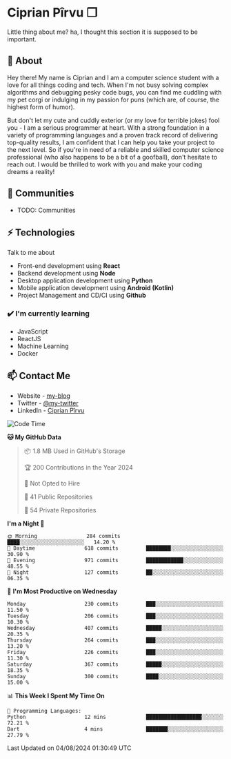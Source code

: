 # Ciprian Pîrvu ❐

Little thing about me? ha, I thought this section it is supposed to be important.

## 🧐 About

Hey there! My name is Ciprian and I am a computer science student with a love for all things coding and tech. When I'm not busy solving complex algorithms and debugging pesky code bugs, you can find me cuddling with my pet corgi or indulging in my passion for puns (which are, of course, the highest form of humor).

But don't let my cute and cuddly exterior (or my love for terrible jokes) fool you - I am a serious programmer at heart. With a strong foundation in a variety of programming languages and a proven track record of delivering top-quality results, I am confident that I can help you take your project to the next level. So if you're in need of a reliable and skilled computer science professional (who also happens to be a bit of a goofball), don't hesitate to reach out. I would be thrilled to work with you and make your coding dreams a reality!

## 👯 Communities

-   TODO: Communities

## ⚡ Technologies

Talk to me about

-   Front-end development using **React**
-   Backend development using **Node**
-   Desktop application development using **Python**
-   Mobile application development using **Android (Kotlin)**
-   Project Management and CD/CI using **Github**

### ✔️ I'm currently learning

-   JavaScript
-   ReactJS
-   Machine Learning
-   Docker

## 📫 Contact Me

-   Website - [my-blog]()
-   Twitter - [@my-twitter]()
-   LinkedIn - [Ciprian Pîrvu](https://www.linkedin.com/in/p%C3%AErvu-ciprian-cristian-4415991b1/)

<!--START_SECTION:waka-->
![Code Time](http://img.shields.io/badge/Code%20Time-2%2C116%20hrs%2023%20mins-blue)

**🐱 My GitHub Data** 

> 📦 1.8 MB Used in GitHub's Storage 
 > 
> 🏆 200 Contributions in the Year 2024
 > 
> 🚫 Not Opted to Hire
 > 
> 📜 41 Public Repositories 
 > 
> 🔑 54 Private Repositories 
 > 
**I'm a Night 🦉** 

```text
🌞 Morning                284 commits         ████░░░░░░░░░░░░░░░░░░░░░   14.20 % 
🌆 Daytime                618 commits         ████████░░░░░░░░░░░░░░░░░   30.90 % 
🌃 Evening                971 commits         ████████████░░░░░░░░░░░░░   48.55 % 
🌙 Night                  127 commits         ██░░░░░░░░░░░░░░░░░░░░░░░   06.35 % 
```
📅 **I'm Most Productive on Wednesday** 

```text
Monday                   230 commits         ███░░░░░░░░░░░░░░░░░░░░░░   11.50 % 
Tuesday                  206 commits         ███░░░░░░░░░░░░░░░░░░░░░░   10.30 % 
Wednesday                407 commits         █████░░░░░░░░░░░░░░░░░░░░   20.35 % 
Thursday                 264 commits         ███░░░░░░░░░░░░░░░░░░░░░░   13.20 % 
Friday                   226 commits         ███░░░░░░░░░░░░░░░░░░░░░░   11.30 % 
Saturday                 367 commits         █████░░░░░░░░░░░░░░░░░░░░   18.35 % 
Sunday                   300 commits         ████░░░░░░░░░░░░░░░░░░░░░   15.00 % 
```


📊 **This Week I Spent My Time On** 

```text
💬 Programming Languages: 
Python                   12 mins             ██████████████████░░░░░░░   72.21 % 
Dart                     4 mins              ███████░░░░░░░░░░░░░░░░░░   27.79 % 
```


 Last Updated on 04/08/2024 01:30:49 UTC
<!--END_SECTION:waka-->
